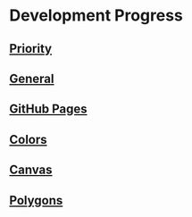 # Development Progress

## [Priority](./priority.md)

## [General](./general.md)

## [GitHub Pages](./github-pages.md)

## [Colors](./colors.md)

## [Canvas](./canvas.md)

## [Polygons](./polygons.md)
